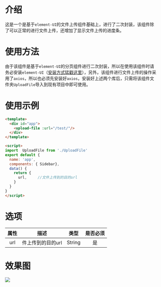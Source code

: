 # 介绍

这是一个是基于`element-UI`的文件上传组件基础上，进行了二次封装，该组件除了可以正常的进行文件上传，还增加了显示文件上传的进度条。

# 使用方法

由于该组件是基于`element-UI`的分页组件进行二次封装，所以在使用该组件时请务必安装`element-UI`（[安装方式猛戳这里](http://element-cn.eleme.io/#/zh-CN/component/installation)），另外，该组件进行文件上传的操作采用了`axios`，所以也必须先安装好`axios`，安装好上述两个库后，只需将该组件文件夹`UploadFile`导入到现有项目中即可使用。

# 使用示例

```html
<template>
  <div id="app">
    <upload-file :url="/test/"/>
  </div>
</template>

<script>
import  UploadFile from './UploadFile'
export default {
  name: 'app',
  components: { Sidebar},
  data() {
    return {
      url,     //文件上传到的目的url
    }
  }
}
</script>
```

# 选项

| 属性 |  描述    | 类型     |  是否必须 |
| :----------: | :--: | :--: | :----------: |
| url | 件上传到的目的url | String | 是 |

# 效果图
![](https://raw.githubusercontent.com/wangjiachen199366/Vue-Components-Library/master/UploadFile/%E6%95%88%E6%9E%9C%E5%9B%BE.gif)
